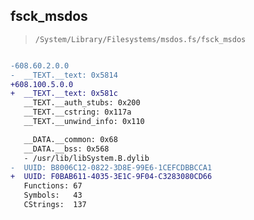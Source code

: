 ## fsck_msdos

> `/System/Library/Filesystems/msdos.fs/fsck_msdos`

```diff

-608.60.2.0.0
-  __TEXT.__text: 0x5814
+608.100.5.0.0
+  __TEXT.__text: 0x581c
   __TEXT.__auth_stubs: 0x200
   __TEXT.__cstring: 0x117a
   __TEXT.__unwind_info: 0x110

   __DATA.__common: 0x68
   __DATA.__bss: 0x568
   - /usr/lib/libSystem.B.dylib
-  UUID: B8006C12-0822-3D8E-99E6-1CEFCDBBCCA1
+  UUID: F0BAB611-4035-3E1C-9F04-C3283080CD66
   Functions: 67
   Symbols:   43
   CStrings:  137

```
